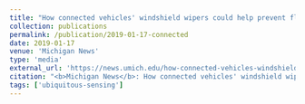 ```yaml
---
title: "How connected vehicles' windshield wipers could help prevent flooding"
collection: publications
permalink: /publication/2019-01-17-connected
date: 2019-01-17
venue: 'Michigan News'
type: 'media'
external_url: 'https://news.umich.edu/how-connected-vehicles-windshield-wipers-could-help-prevent-flooding/'
citation: "<b>Michigan News</b>: How connected vehicles' windshield wipers could help prevent flooding. (2019). [News Article]"
tags: ['ubiquitous-sensing']
---
```

